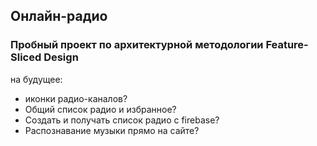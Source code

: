 ## Онлайн-радио

### Пробный проект по архитектурной методологии Feature-Sliced Design

на будущее:

- иконки радио-каналов?
- Общий список радио и избранное?
- Создать и получать список радио с firebase?
- Распознавание музыки прямо на сайте?
